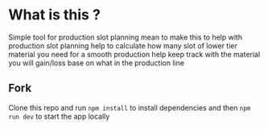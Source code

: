 # What is this ?

Simple tool for production slot planning
mean to make this to help with production slot planning
help to calculate how many slot of lower tier material you need for a smooth production
help keep track with the material you will gain/loss base on what in the production line

## Fork

Clone this repo and run `npm install` to install dependencies and then `npm run dev` to start the app locally
